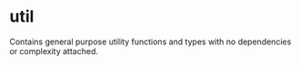 # util

Contains general purpose utility functions and types with no dependencies or complexity attached.
